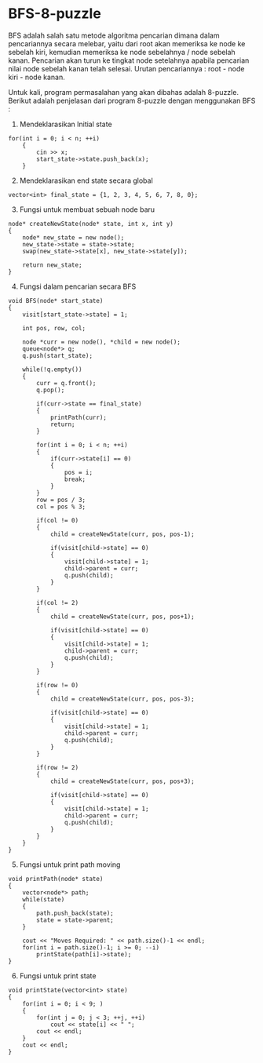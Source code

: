 # BFS-8-puzzle

BFS adalah salah satu metode algoritma pencarian dimana dalam pencariannya secara melebar, yaitu dari root akan memeriksa ke node ke sebelah kiri, kemudian memeriksa ke node sebelahnya / node sebelah kanan. 
Pencarian akan turun ke tingkat node setelahnya apabila pencarian nilai node sebelah kanan telah selesai. 
Urutan pencariannya :
root - node kiri - node kanan. 

Untuk kali, program permasalahan yang akan dibahas adalah 8-puzzle.
Berikut adalah penjelasan dari program 8-puzzle dengan menggunakan BFS  :
1. Mendeklarasikan Initial state 
```
for(int i = 0; i < n; ++i)
    {
        cin >> x;
        start_state->state.push_back(x);
    }
 ```
2. Mendeklarasikan end state secara global 
```
vector<int> final_state = {1, 2, 3, 4, 5, 6, 7, 8, 0};
```
3. Fungsi untuk membuat sebuah node baru 
```
node* createNewState(node* state, int x, int y)
{
    node* new_state = new node();
    new_state->state = state->state;
    swap(new_state->state[x], new_state->state[y]);
    
    return new_state;
}
```
4. Fungsi dalam pencarian secara BFS
```
void BFS(node* start_state)
{
    visit[start_state->state] = 1;
    
    int pos, row, col;
    
    node *curr = new node(), *child = new node();
    queue<node*> q;    
    q.push(start_state);
    
    while(!q.empty())
    {
        curr = q.front();
        q.pop();
        
        if(curr->state == final_state)
        {
            printPath(curr);
            return;
        }
        
        for(int i = 0; i < n; ++i)
        {
            if(curr->state[i] == 0)
            {
                pos = i;
                break;
            }
        }
        row = pos / 3;
        col = pos % 3;

        if(col != 0)
        {
            child = createNewState(curr, pos, pos-1);
            
            if(visit[child->state] == 0)
            {
                visit[child->state] = 1;
                child->parent = curr;
                q.push(child);
            }
        }

        if(col != 2)
        {
            child = createNewState(curr, pos, pos+1);
            
            if(visit[child->state] == 0)
            {
                visit[child->state] = 1;
                child->parent = curr;
                q.push(child);
            }
        }

        if(row != 0)
        {
            child = createNewState(curr, pos, pos-3);
            
            if(visit[child->state] == 0)
            {
                visit[child->state] = 1;
                child->parent = curr;
                q.push(child);
            }
        }

        if(row != 2)
        {
            child = createNewState(curr, pos, pos+3);
            
            if(visit[child->state] == 0)
            {
                visit[child->state] = 1;
                child->parent = curr;
                q.push(child);
            }
        }
    }
}
```
5. Fungsi untuk print path moving
```
void printPath(node* state)
{
    vector<node*> path;
    while(state)
    {
        path.push_back(state);
        state = state->parent;
    }
    
    cout << "Moves Required: " << path.size()-1 << endl;
    for(int i = path.size()-1; i >= 0; --i)
        printState(path[i]->state);
}
```

6. Fungsi untuk print state
```
void printState(vector<int> state)
{
    for(int i = 0; i < 9; )
    {
        for(int j = 0; j < 3; ++j, ++i)
            cout << state[i] << " ";
        cout << endl;
    }
    cout << endl;
}

```
